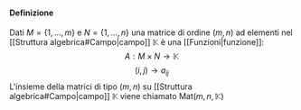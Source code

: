 #### Definizione
Dati $M=\{1,\dots,m\}$ e $N=\{1,\dots,n\}$ una matrice di ordine $(m,n)$ ad elementi nel [[Struttura algebrica#Campo|campo]] $\mathbb{K}$ è una [[Funzioni|funzione]]:
$$A: M \times N \rightarrow \mathbb{K}$$
$$(i,j) \rightarrow a_{ij}$$
L'insieme della matrici di tipo $(m,n)$ su [[Struttura algebrica#Campo|campo]] $\mathbb{K}$ viene chiamato Mat$(m,n,\mathbb{K})$


